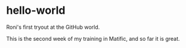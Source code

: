 # hello-world
Roni's first tryout at the GitHub world. 

This is the second week of my training in Matific, and so far it is great.
